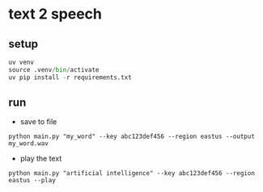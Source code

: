 # text 2 speech

## setup

``` python
uv venv
source .venv/bin/activate
uv pip install -r requirements.txt
```

## run

- save to file

`python main.py "my_word" --key abc123def456 --region eastus --output my_word.wav`

- play the text

`python main.py "artificial intelligence" --key abc123def456 --region eastus --play`
